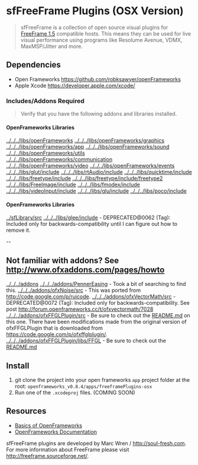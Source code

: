 # sfFreeFrame Plugins (OSX Version)
> sfFreeFrame is a collection of open source visual plugins for [FreeFrame 1.5](http://sourceforge.net/projects/freeframe/?source=typ_redirect) compatible hosts. This means they can be used for live visual performance using programs like Resolume Avenue, VDMX, MaxMSP/Jitter and more. 

## Dependencies 
- Open Frameworks <https://github.com/robksawyer/openFrameworks>
- Apple Xcode <https://developer.apple.com/xcode/>

### Includes/Addons Required
> Verify that you have the following addons and libraries installed.

#### OpenFrameworks Libraries
[../../../libs/openFrameworks](https://github.com/robksawyer/openFrameworks/tree/master/libs/openFrameworks)
[../../../libs/openFrameworks/graphics](https://github.com/robksawyer/openFrameworks/tree/master/libs/openFrameworks/graphics)
[../../../libs/openFrameworks/app](https://github.com/robksawyer/openFrameworks/tree/master/libs/openFrameworks/app)
[../../../libs/openFrameworks/sound](https://github.com/robksawyer/openFrameworks/tree/master/libs/openFrameworks/sound)
[../../../libs/openFrameworks/utils](https://github.com/robksawyer/openFrameworks/tree/master/libs/openFrameworks/utils)
[../../../libs/openFrameworks/communication](https://github.com/robksawyer/openFrameworks/tree/master/libs/openFrameworks/communication)
[../../../libs/openFrameworks/video](https://github.com/robksawyer/openFrameworks/tree/master/libs/openFrameworks/video)
[../../../libs/openFrameworks/events](https://github.com/robksawyer/openFrameworks/tree/master/libs/openFrameworks/events)
[../../../libs/glut/include](https://github.com/robksawyer/openFrameworks/tree/master/libs/glut)
[../../../libs/rtAudio/include](https://github.com/robksawyer/openFrameworks/tree/master/libs/rtAudio)
[../../../libs/quicktime/include](https://github.com/robksawyer/openFrameworks/tree/master/libs/quicktime)
[../../../libs/freetype/include](https://github.com/robksawyer/openFrameworks/tree/master/libs/freetype)
[../../../libs/freetype/include/freetype2](https://github.com/openframeworks/openFrameworks/tree/master/libs/freetype/include/freetype2/freetype)
[../../../libs/FreeImage/include](https://github.com/robksawyer/openFrameworks/tree/master/libs/FreeImage)
[../../../libs/fmodex/include](https://github.com/robksawyer/openFrameworks/tree/master/libs/fmodex)
[../../../libs/videoInput/include](https://github.com/robksawyer/openFrameworks/tree/master/libs/videoInput)
[../../../libs/glu/include](https://github.com/robksawyer/openFrameworks/tree/master/libs/glu)
[../../../libs/poco/include](https://github.com/robksawyer/openFrameworks/tree/master/libs/poco)

#### OpenFrameworks Libraries

[../sfLibrary/src](https://github.com/robksawyer/freeframePlugins-osx/tree/master/sfLibrary/src)
[../../../libs/glee/include](https://github.com/openframeworks/openFrameworks/tree/0062/libs/glee) - DEPRECATED@0062 (Tag): Included only for backwards-compatibility until I can figure out how to remove it.

--

## Not familiar with addons? See <http://www.ofxaddons.com/pages/howto>

[../../../addons](https://github.com/robksawyer/openFrameworks/tree/osx-ffgl/addons)
[../../../addons/PennerEasing](https://github.com/robksawyer/ofxAddons/tree/master/PennerEasing) - Took a bit of searching to find this.
[../../../addons/ofxNoise/src](https://github.com/robksawyer/ofxRuicodeAddons/tree/master/ofxNoise/src) - This was ported from <http://code.google.com/p/ruicode>.
[../../../addons/ofxVectorMath/src](https://github.com/robksawyer/openFrameworks/tree/0071/addons/ofxVectorMath/src) - DEPRECATED@0072 (Tag): Included only for backwards-compatibility. See post <http://forum.openframeworks.cc/t/ofxvectormath/7028>
[../../../addons/ofxFFGLPlugin/src](https://github.com/robksawyer/openFrameworks/tree/osx-ffgl/addons/ofxFFGLPlugin/src) - Be sure to check out the [README.md](https://github.com/robksawyer/ofFFGLPlugin) on this one. There have been modifications made from the original version of ofxFFGLPlugin that is downloaded from <https://code.google.com/p/ofxffglplugin/>.
[../../../addons/ofxFFGLPlugin/libs/FFGL](https://github.com/robksawyer/openFrameworks/tree/osx-ffgl/addons/ofxFFGLPlugin/libs/FFGL) - Be sure to check out the [README.md](https://github.com/robksawyer/ofFFGLPlugin)


## Install
1. git clone the project into your open frameworks `app` project folder at the root: `openframeworks_v0.8.4/apps/freeframePlugins-osx`
2. Run one of the `.xcodeproj` files. (COMING SOON)


## Resources
- [Basics of OpenFrameworks](http://openframeworks.cc/tutorials/graphics/opengl.html)
- [OpenFrameworks Documentation](http://openframeworks.cc/documentation/)

sfFreeFrame plugins are developed by Marc Wren / <http://soul-fresh.com>. For more information about FreeFrame please visit <http://freeframe.sourceforge.net/>.
